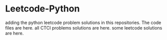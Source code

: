 # Leetcode-Python
adding the python leetcode problem solutions in this repositories. 
The code files are here.
all CTCI problems solutions are here.
some leetcode solutions are here.









































































































































































































































































































































































































































































































































































































































































































































































